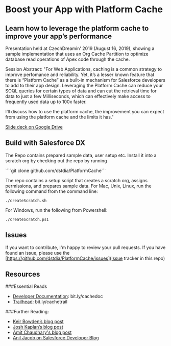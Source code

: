 # Boost your App with Platform Cache

## Learn how to leverage the platform cache to improve your app’s performance

Presentation held at CzechDreamin' 2019 (August 16, 2019), showing a sample implementation that uses an
Org Cache Partition to optimize database read operations of Apex code through the cache.

Session Abstract:
"For Web Applications, caching is a common strategy to improve perfomance and reliability.
Yet, it’s a lesser known feature that there is “Platform Cache” as a built-in mechanism for
Salesforce developers to add to their app design. Leveraging the Platform Cache can reduce your
SOQL queries for certain types of data and can cut the retrieval time for data to just a few Milliseconds,
which can effectively make access to frequently used data up to 100x faster.

I’ll discuss how to use the platform cache, the improvement you can expect from using the
platform cache and the limits it has."

[Slide deck on Google Drive](https://drive.google.com/file/d/1Nin41QXY7Emtp8IB5P_6onxPwr_I6kk2/view?usp=sharing)

## Build with Salesforce DX

The Repo contains prepared sample data, user setup etc. Install it into a scratch org by checking out the repo
by running

````git clone github.com/dstdia/PlatformCache```

The repo contains a setup script that creates a scratch org, assigns permissions, and prepares sample data.
For Mac, Unix, Linux, run the following command from the command line:

```./createScratch.sh```

For Windows, run the following from Powershell:

```./createScratch.ps1```

## Issues
If you want to contribute, I'm happy to review your pull requests.
If you have found an issue, please use the [https://github.com/dstdia/PlatformCache/issues](Issue tracker in this repo)
## Resources
###Essential Reads
*  [Developer Documentation](bit.ly/cachedoc): bit.ly/cachedoc
* [Trailhead](bit.ly/cachetrail): bit.ly/cachetrail

###Further Reading:
* [Keir Bowden’s blog post](bit.ly/cache-buzzard)
* [Josh Kaplan‘s blog post](bit.ly/cache-sfblog)
* [Amit Chaudhary's blog post](http://bit.ly/cache-amit)
* [Anil Jacob on Salesforce Developer Blog](https://developer.salesforce.com/blogs/2019/08/scaling-data-access-with-app-layer-cache.html)


